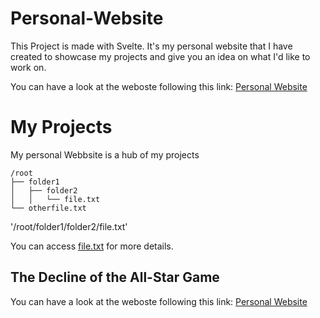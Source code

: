 # Personal-Website

This Project is made with Svelte.
It's my personal website that I have created to showcase my projects and give you an idea on what I'd like to work on.

You can have a look at the weboste following this link: [Personal Website](https://www.ahmedbendaly.com/)

# My Projects

My personal Webbsite is a hub of my projects

```
/root
├── folder1
│   ├── folder2
│   │   └── file.txt
└── otherfile.txt
```

'/root/folder1/folder2/file.txt'

You can access [file.txt](/root/folder1/folder2/file.txt) for more details.

## The Decline of the All-Star Game

You can have a look at the weboste following this link: [Personal Website](https://www.ahmedbendaly.com/)
